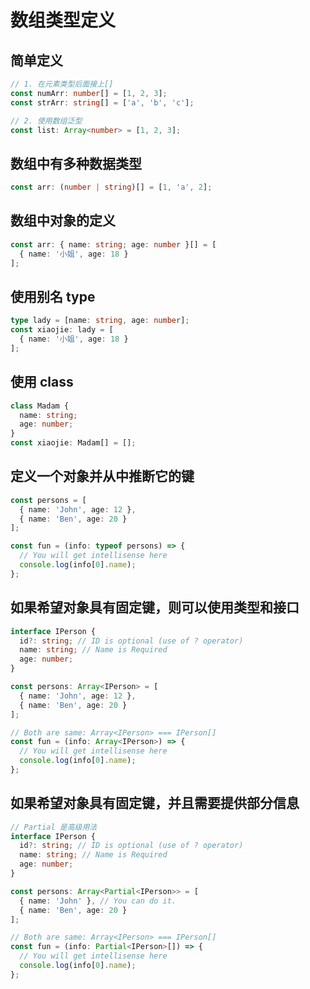 # 数组类型定义

## 简单定义

```typescript
// 1. 在元素类型后面接上[]
const numArr: number[] = [1, 2, 3];
const strArr: string[] = ['a', 'b', 'c'];

// 2. 使用数组泛型
const list: Array<number> = [1, 2, 3];
```

## 数组中有多种数据类型

```typescript
const arr: (number | string)[] = [1, 'a', 2];
```

## 数组中对象的定义

```typescript
const arr: { name: string; age: number }[] = [
  { name: '小姐', age: 18 }
];
```

## 使用别名 type

```typescript
type lady = [name: string, age: number];
const xiaojie: lady = [
  { name: '小姐', age: 18 }
];
```

## 使用 class

```typescript
class Madam {
  name: string;
  age: number;
}
const xiaojie: Madam[] = [];
```

## 定义一个对象并从中推断它的键

```typescript
const persons = [
  { name: 'John', age: 12 },
  { name: 'Ben', age: 20 }
];

const fun = (info: typeof persons) => {
  // You will get intellisense here
  console.log(info[0].name);
};
```

## 如果希望对象具有固定键，则可以使用类型和接口

```typescript
interface IPerson {
  id?: string; // ID is optional (use of ? operator)
  name: string; // Name is Required
  age: number;
}

const persons: Array<IPerson> = [
  { name: 'John', age: 12 },
  { name: 'Ben', age: 20 }
];

// Both are same: Array<IPerson> === IPerson[]
const fun = (info: Array<IPerson>) => {
  // You will get intellisense here
  console.log(info[0].name);
};
```

## 如果希望对象具有固定键，并且需要提供部分信息

```typescript
// Partial 是高级用法
interface IPerson {
  id?: string; // ID is optional (use of ? operator)
  name: string; // Name is Required
  age: number;
}

const persons: Array<Partial<IPerson>> = [
  { name: 'John' }, // You can do it.
  { name: 'Ben', age: 20 }
];

// Both are same: Array<IPerson> === IPerson[]
const fun = (info: Partial<IPerson>[]) => {
  // You will get intellisense here
  console.log(info[0].name);
};
```